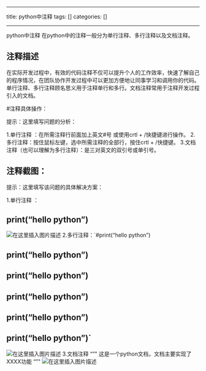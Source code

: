 
--- 
title:  python中注释 
tags: []
categories: [] 

---
python中注释 在python中的注释一般分为单行注释、多行注释以及文档注释。

## 注释描述

在实际开发过程中，有效的代码注释不仅可以提升个人的工作效率，快速了解自己的程序情况，在团队协作开发过程中可以更加方便地让同事学习和调用你的代码。单行注释、多行注释顾名思义用于注释单行和多行。文档注释常用于注释开发过程引入的文档。

#注释具体操作：

>  
 提示：这里填写问题的分析： 


1.单行注释 ：在所需注释行前面加上英文#号 或使用crtl + /快捷键进行操作。 2.多行注释：按住鼠标左键，选中所需注释的全部行，按住crtl + /快捷键。 3.文档注释（也可以理解为多行注释）：是三对英文的双引号或单引号。

## 注释截图：

>  
 提示：这里填写该问题的具体解决方案： 


1.单行注释 ：

## print(“hello python”)

<img src="https://img-blog.csdnimg.cn/dd58a6be365843419c3e8cac506acf06.png" alt="在这里插入图片描述"> 2.多行注释：`#print(“hello python”)

## print(“hello python”)

## print(“hello python”)

## print(“hello python”)

## print(“hello python”)

## print(“hello python”)`

<img src="https://img-blog.csdnimg.cn/8e5b28f1d3864844aa1ee550b9254d08.png" alt="在这里插入图片描述"> 3.文档注释 “”" 这是一个python文档，文档主要实现了XXXX功能 “”" <img src="https://img-blog.csdnimg.cn/faf9fb3c41a040bcb634f673e3e92cbd.png" alt="在这里插入图片描述">
